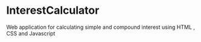 # InterestCalculator
Web application for calculating simple and compound interest using HTML , CSS and Javascript
